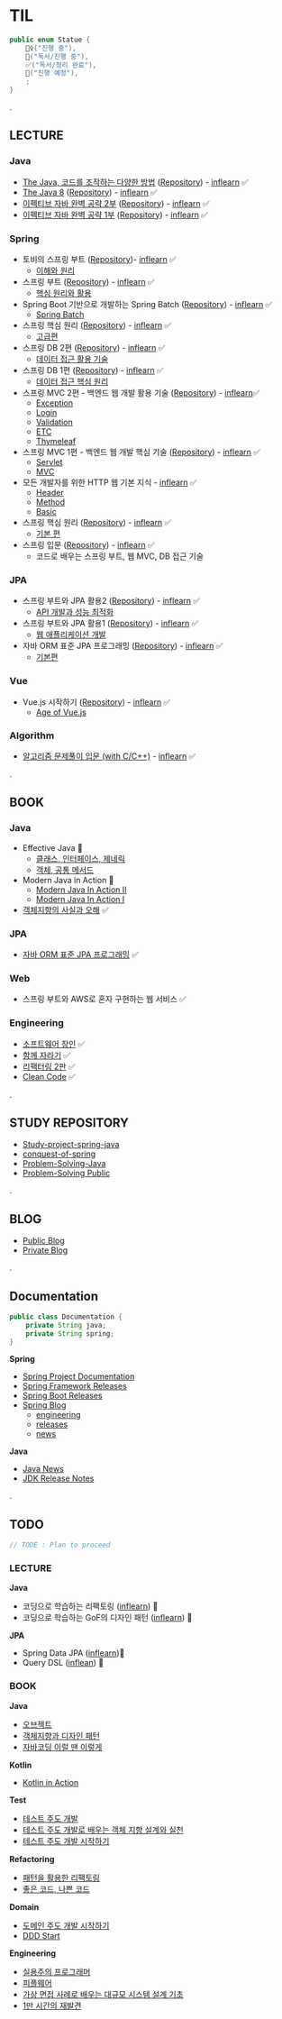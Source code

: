# TIL

```java
public enum Statue {
    🏃‍♀️("진행 중"),
    📖("독서/진행 중"),
    ✅("독서/정리 완료"),
    📆("진행 예정"),
    ;
}
```

.

## LECTURE

### Java
- [The Java, 코드를 조작하는 다양한 방법](https://jihunparkme.github.io/the-java/) ([Repository](https://github.com/jihunparkme/java-example)) - [inflearn](https://www.inflearn.com/course/the-java-code-manipulation/dashboard) ✅
- [The Java 8](https://jihunparkme.github.io/the-java/) ([Repository](https://github.com/jihunparkme/java-example)) - [inflearn](https://www.inflearn.com/course/the-java-java8/dashboard) ✅
- [이펙티브 자바 완벽 공략 2부](https://jihunparkme.github.io/Effective-Java-Class-Interface-Generics/) ([Repository](https://github.com/jihunparkme/Effective-JAVA)) - [inflearn](https://www.inflearn.com/course/%EC%9D%B4%ED%8E%99%ED%8B%B0%EB%B8%8C-%EC%9E%90%EB%B0%94-2/dashboard) ✅
- [이펙티브 자바 완벽 공략 1부](https://jihunparkme.github.io/Effective-Java-Object/) ([Repository](https://github.com/jihunparkme/Effective-JAVA)) - [inflearn](https://www.inflearn.com/course/%EC%9D%B4%ED%8E%99%ED%8B%B0%EB%B8%8C-%EC%9E%90%EB%B0%94-1/dashboard) ✅

### Spring

- 토비의 스프링 부트 ([Repository](https://github.com/jihunparkme/inflearn-toby-spring-boot))- [inflearn](https://www.inflearn.com/course/%ED%86%A0%EB%B9%84-%EC%8A%A4%ED%94%84%EB%A7%81%EB%B6%80%ED%8A%B8-%EC%9D%B4%ED%95%B4%EC%99%80%EC%9B%90%EB%A6%AC/dashboard) ✅
  - [이해와 원리](https://jihunparkme.github.io/toby-spring-boot/)
- 스프링 부트 ([Repository](https://github.com/jihunparkme/Inflearn-Spring-Boot)) - [inflearn](https://www.inflearn.com/course/%EC%8A%A4%ED%94%84%EB%A7%81%EB%B6%80%ED%8A%B8-%ED%95%B5%EC%8B%AC%EC%9B%90%EB%A6%AC-%ED%99%9C%EC%9A%A9/dashboard) ✅
  - [핵심 원리와 활용](https://jihunparkme.github.io/spring-boot/)
- Spring Boot 기반으로 개발하는 Spring Batch ([Repository](https://github.com/jihunparkme/Inflearn-Spring-Batch)) - [inflearn](https://www.inflearn.com/course/%EC%8A%A4%ED%94%84%EB%A7%81-%EB%B0%B0%EC%B9%98/dashboard) ✅
  - [Spring Batch](https://jihunparkme.github.io/Spring-Boot-base-Spring-Batch/)
- 스프링 핵심 원리 ([Repository](https://github.com/jihunparkme/Inflearn-Spring-Core-Principles-Advanced)) - [inflearn](https://www.inflearn.com/course/%EC%8A%A4%ED%94%84%EB%A7%81-%ED%95%B5%EC%8B%AC-%EC%9B%90%EB%A6%AC-%EA%B3%A0%EA%B8%89%ED%8E%B8/dashboard) ✅
  - [고급편](https://jihunparkme.github.io/Spring-Core-Principles-Advanced/)
- 스프링 DB 2편 ([Repository](https://github.com/jihunparkme/Inflearn-Spring-DB)) - [inflearn](https://www.inflearn.com/course/%EC%8A%A4%ED%94%84%EB%A7%81-db-2/dashboard) ✅
  - [데이터 접근 활용 기술](https://jihunparkme.github.io/Spring-DB-Part2/)
- 스프링 DB 1편 ([Repository](https://github.com/jihunparkme/Inflearn-Spring-DB)) - [inflearn](https://www.inflearn.com/course/%EC%8A%A4%ED%94%84%EB%A7%81-db-1/dashboard) ✅
  - [데이터 접근 핵심 원리](https://jihunparkme.github.io/Spring-DB-Part1/)
- 스프링 MVC 2편 - 백엔드 웹 개발 활용 기술 ([Repository](https://github.com/jihunparkme/Inflearn_Spring_MVC_Part-2)) - [inflearn](https://www.inflearn.com/course/%EC%8A%A4%ED%94%84%EB%A7%81-mvc-2/dashboard)✅
  - [Exception](https://jihunparkme.github.io/Spring-MVC-Part2-Exception/)
  - [Login](https://jihunparkme.github.io/Spring-MVC-Part2-Login/)
  - [Validation](https://jihunparkme.github.io/Spring-MVC-Part2-Validation/)
  - [ETC](https://jihunparkme.github.io/Spring-MVC-Part2-Etc/)
  - [Thymeleaf](https://jihunparkme.github.io/Spring-MVC-Part2-Thymeleaf/)
- 스프링 MVC 1편 - 백엔드 웹 개발 핵심 기술 ([Repository](https://github.com/jihunparkme/Inflearn_Spring_MVC_Part-1)) - [inflearn](https://www.inflearn.com/course/%EC%8A%A4%ED%94%84%EB%A7%81-mvc-1/dashboard) ✅
  - [Servlet](https://jihunparkme.github.io/Spring-MVC-Part1-Servlet/)
  - [MVC](https://jihunparkme.github.io/Spring-MVC-Part1-MVC/)
- 모든 개발자를 위한 HTTP 웹 기본 지식 - [inflearn](https://www.inflearn.com/course/http-%EC%9B%B9-%EB%84%A4%ED%8A%B8%EC%9B%8C%ED%81%AC/dashboard) ✅
  - [Header](https://jihunparkme.github.io/Http-Web-Network_header/)
  - [Method](https://jihunparkme.github.io/Http-Web-Network_method/)
  - [Basic](https://jihunparkme.github.io/Http-Web-Network_basic/)
- 스프링 핵심 원리 ([Repository](https://github.com/jihunparkme/Inflearn_Spring2_Core_Principles)) - [inflearn](https://www.inflearn.com/course/%EC%8A%A4%ED%94%84%EB%A7%81-%ED%95%B5%EC%8B%AC-%EC%9B%90%EB%A6%AC-%EA%B8%B0%EB%B3%B8%ED%8E%B8/dashboard) ✅
  - [기본 편](https://jihunparkme.github.io/Spring-Core/)
- 스프링 입문 ([Repository](https://github.com/jihunparkme/Inflearn_Spring1_introduction)) - [inflearn](https://www.inflearn.com/course/%EC%8A%A4%ED%94%84%EB%A7%81-%EC%9E%85%EB%AC%B8-%EC%8A%A4%ED%94%84%EB%A7%81%EB%B6%80%ED%8A%B8/dashboard) ✅
  - 코드로 배우는 스프링 부트, 웹 MVC, DB 접근 기술

### JPA

- 스프링 부트와 JPA 활용2 ([Repository](https://github.com/jihunparkme/inflearn-spring-jpa-roadmap/tree/main/jpa-web-jpashop)) - [inflearn](https://www.inflearn.com/course/%EC%8A%A4%ED%94%84%EB%A7%81%EB%B6%80%ED%8A%B8-JPA-API%EA%B0%9C%EB%B0%9C-%EC%84%B1%EB%8A%A5%EC%B5%9C%EC%A0%81%ED%99%94/dashboard) ✅
  - [API 개발과 성능 최적화](https://jihunparkme.github.io/JPA-API-and-performance-optimization/)
- 스프링 부트와 JPA 활용1 ([Repository](https://github.com/jihunparkme/inflearn-spring-jpa-roadmap/tree/main/jpa-web-jpashop)) - [inflearn](https://www.inflearn.com/course/%EC%8A%A4%ED%94%84%EB%A7%81%EB%B6%80%ED%8A%B8-JPA-%ED%99%9C%EC%9A%A9-1/dashboard) ✅
  - [웹 애플리케이션 개발](https://jihunparkme.github.io/JPA-Web-Application/)
- 자바 ORM 표준 JPA 프로그래밍 ([Repository](https://github.com/jihunparkme/inflearn-spring-jpa-roadmap)) - [inflearn](https://www.inflearn.com/course/ORM-JPA-Basic/dashboard) ✅
  - [기본편](https://jihunparkme.github.io/JPA-Programming-base/)

### Vue

- Vue.js 시작하기 ([Repository](https://github.com/jihunparkme/learn-vue-js)) - [inflearn](https://www.inflearn.com/course/age-of-vuejs/dashboard) ✅
  - [Age of Vue.js](https://data-make.tistory.com/747)

### Algorithm

- [알고리즘 문제풀이 입문 (with C/C++)](https://github.com/jihunparkme/Problem-Solving/tree/master/PS_Study/Inflearn) - [inflearn](https://www.inflearn.com/course/%EC%95%8C%EA%B3%A0%EB%A6%AC%EC%A6%98/dashboard) ✅

.

## BOOK

### Java

- Effective Java 📖
  - [클래스, 인터페이스, 제네릭](https://jihunparkme.github.io/Effective-Java-Class-Interface-Generics/)
  - [객체, 공통 메서드](https://jihunparkme.github.io/Effective-Java-Object/)
- Modern Java in Action 📖
  - [Modern Java In Action II](https://jihunparkme.github.io/Modern-Java-In-Action-II/#javatime)
  - [Modern Java In Action I](https://jihunparkme.github.io/Modern_Java_In_Action/)
- [객체지향의 사실과 오해](https://data-make.tistory.com/651) ✅

### JPA

- [자바 ORM 표준 JPA 프로그래밍](https://jihunparkme.github.io/JPA-Programming/) ✅

### Web

- 스프링 부트와 AWS로 혼자 구현하는 웹 서비스 ✅

### Engineering

- [소프트웨어 장인](https://jihunparkme.github.io/a-software-master/) ✅
- [함께 자라기](https://jihunparkme.github.io/Growing-Up-Together/) ✅
- [리팩터링 2판](https://github.com/jihunparkme/refactoring-2nd-edition) ✅
- [Clean Code](https://jihunparkme.github.io/CleanCode/) ✅

.

## STUDY REPOSITORY

- [Study-project-spring-java](https://github.com/jihunparkme/Study-project-spring-java)
- [conquest-of-spring](https://github.com/jihunparkme/conquest-of-spring)
- [Problem-Solving-Java](https://github.com/jihunparkme/Problem-Solving-Java)
- [Problem-Solving Public](https://github.com/jihunparkme/Problem-Solving)

.

## BLOG

- [Public Blog](https://data-make.tistory.com/)
- [Private Blog](https://jihunparkme.github.io/)

.

## Documentation

```java
public class Documentation {
    private String java;
    private String spring;
}
```

**Spring**

- [Spring Project Documentation](https://spring.io/projects/)
- [Spring Framework Releases](https://github.com/spring-projects/spring-framework/releases)
- [Spring Boot Releases](https://github.com/spring-projects/spring-boot/releases)
- [Spring Blog](https://spring.io/blog)
  - [engineering](https://spring.io/blog/category/engineering)
  - [releases](https://spring.io/blog/category/releases/)
  - [news](https://spring.io/blog/category/news/)

**Java**

- [Java News](https://dev.java/news/)
- [JDK Release Notes](https://www.oracle.com/java/technologies/javase/jdk-relnotes-index.html)

.

## TODO

```java
// TODE : Plan to proceed
```

### LECTURE

**Java**

- 코딩으로 학습하는 리팩토링 ([inflearn](https://www.inflearn.com/course/%EB%A6%AC%ED%8C%A9%ED%86%A0%EB%A7%81)) 📆
- 코딩으로 학습하는 GoF의 디자인 패턴 ([inflearn](https://www.inflearn.com/course/%EB%94%94%EC%9E%90%EC%9D%B8-%ED%8C%A8%ED%84%B4)) 📆

**JPA**

- Spring Data JPA ([inflearn](https://www.inflearn.com/course/%EC%8A%A4%ED%94%84%EB%A7%81-%EB%8D%B0%EC%9D%B4%ED%84%B0-JPA-%EC%8B%A4%EC%A0%84/dashboard))📆
- Query DSL ([inflean](https://www.inflearn.com/course/querydsl-%EC%8B%A4%EC%A0%84/dashboard)) 📆

### BOOK

**Java**

- [오브젝트](https://www.yes24.com/Product/Goods/74219491)
- [객체지향과 디자인 패턴](https://product.kyobobook.co.kr/detail/S000001062523)
- [자바코딩 이럴 땐 이렇게](https://www.yes24.com/Product/Goods/13151261)

**Kotlin**

- [Kotlin in Action](https://www.yes24.com/Product/Goods/55148593)

**Test**

- [테스트 주도 개발](https://www.yes24.com/Product/Goods/12246033)
- [테스트 주도 개발로 배우는 객체 지향 설계와 실천](https://www.yes24.com/Product/Goods/9008455)
- [테스트 주도 개발 시작하기](https://www.yes24.com/Product/Goods/89145195)

**Refactoring**

- [패턴을 활용한 리팩토링](https://www.yes24.com/Product/Goods/14752528)
- [좋은 코드, 나쁜 코드](https://www.yes24.com/Product/Goods/109366833?pid=123487&cosemkid=go16528515239662655&gclid=Cj0KCQjwu-KiBhCsARIsAPztUF1Hln6Xn07YlXvwAimHf-qxm8y4FGxl_ED_7pfsgBKZmUVNGxBMWuQaAhMhEALw_wcB)

**Domain**

- [도메인 주도 개발 시작하기](https://www.yes24.com/Product/Goods/108431347)
- [DDD Start](https://www.yes24.com/Product/Goods/27750871)

**Engineering**

- [실용주의 프로그래머](https://www.yes24.com/Product/Goods/107077663)
- [피플웨어](https://www.yes24.com/Product/Goods/13657193)
- [가상 면접 사례로 배우는 대규모 시스템 설계 기초](https://www.yes24.com/Product/Goods/102819435)
- [1만 시간의 재발견](https://www.yes24.com/Product/Goods/29135134)